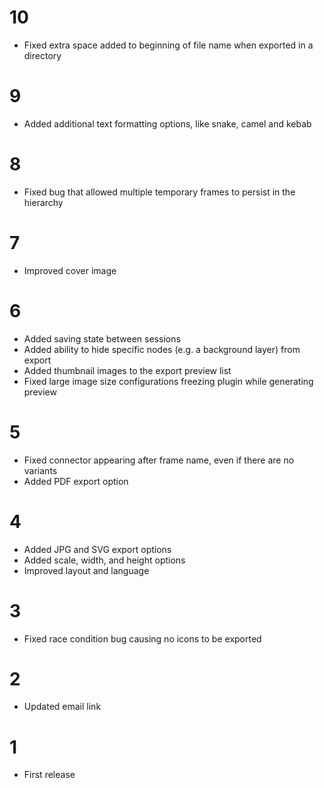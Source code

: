# 10

- Fixed extra space added to beginning of file name when exported in a directory

# 9

- Added additional text formatting options, like snake, camel and kebab

# 8

- Fixed bug that allowed multiple temporary frames to persist in the hierarchy

# 7

- Improved cover image

# 6

- Added saving state between sessions
- Added ability to hide specific nodes (e.g. a background layer) from export
- Added thumbnail images to the export preview list
- Fixed large image size configurations freezing plugin while generating preview

# 5

- Fixed connector appearing after frame name, even if there are no variants
- Added PDF export option

# 4

- Added JPG and SVG export options
- Added scale, width, and height options
- Improved layout and language

# 3

- Fixed race condition bug causing no icons to be exported

# 2

- Updated email link

# 1

- First release
